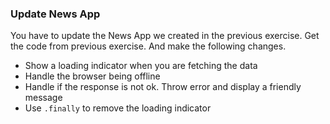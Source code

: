 ### Update News App

You have to update the News App we created in the previous exercise. Get the code from previous exercise. And make the following changes.

- Show a loading indicator when you are fetching the data
- Handle the browser being offline
- Handle if the response is not ok. Throw error and display a friendly message
- Use `.finally` to remove the loading indicator

<!-- Ah yes, the news app rears it's ugly head again. -->